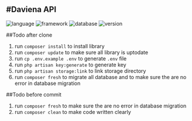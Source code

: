 #Daviena API
----------
![language](https://img.shields.io/badge/language-php8.2-green)
![framework](https://img.shields.io/badge/framework-laravel_10-red)
![database](https://img.shields.io/badge/database-postgresql-blue)
![version](https://img.shields.io/badge/version-0.0.0-violet)



##Todo after clone
1. run `composer install` to install library
2. run `composer update` to make sure all library is uptodate
3. run `cp .env.example .env` to generate  `.env` file
4. run `php artisan key:generate` to generate key
5. run `php artisan storage:link` to link storage directory
6. run `composer fresh` to migrate all database and to make sure the are no error in database migration

##Todo before commit
1. run `composer fresh` to make sure the are no error in database migration
2. run `composer clean` to make code written clearly
